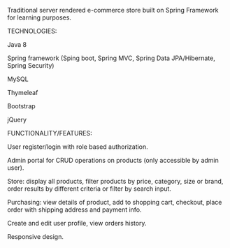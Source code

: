 Traditional server rendered e-commerce store built on Spring Framework for learning purposes.


TECHNOLOGIES:

Java 8

Spring framework (Sping boot, Spring MVC, Spring Data JPA/Hibernate, Spring Security)

MySQL

Thymeleaf

Bootstrap

jQuery



FUNCTIONALITY/FEATURES:

User register/login with role based authorization.

Admin portal for CRUD operations on products (only accessible by admin user).

Store: display all products, filter products by price, category, size or brand, order results by different criteria or filter by search input.

Purchasing: view details of product, add to shopping cart, checkout, place order with shipping address and payment info.

Create and edit user profile, view orders history.

Responsive design.

